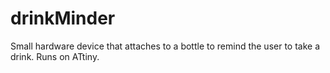 # drinkMinder
Small hardware device that attaches to a bottle to remind the user to take a drink. Runs on ATtiny.
